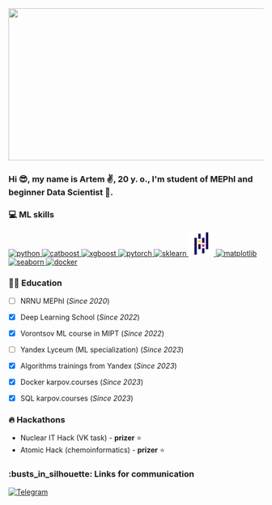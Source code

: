 <div align="center">
  <img src="https://miro.medium.com/max/3000/1*VenHzUAglmaRajxjDI_f7A.gif" width="600" height="300"/>
</div>

### Hi :sunglasses:, my name is Artem :v:, 20 y. o., I'm student of MEPhI and beginner Data Scientist :blue_book:.


### :computer: ML skills

<p align="left"> 
  <a href="https://www.python.org" target="_blank"> 
    <img src="https://upload.wikimedia.org/wikipedia/commons/thumb/c/c3/Python-logo-notext.svg/1200px-Python-logo-notext.svg.png" alt="python" width="50" height="50" title="Python"/>
  </a>
  
  <a href="https://catboost.ai/" target="_blank"> 
    <img src="https://upload.wikimedia.org/wikipedia/commons/c/cc/CatBoostLogo.png" alt="catboost" width="50" height="50" title="CatBoost"/>
  </a>  

  <a href="https://xgboost.ai/" target="_blank"> 
    <img src="https://upload.wikimedia.org/wikipedia/commons/thumb/6/69/XGBoost_logo.png/330px-XGBoost_logo.png" alt="xgboost" width="60" height="50" title="XGboost"/>
  </a>  
  
  <a href="https://pytorch.org" target="_blank"> 
    <img src="https://pytorch.org/assets/images/pytorch-logo.png" alt="pytorch" width="50" height="50" title="PyTorch"/>
  </a>
  
  <a href="https://scikit-learn.org/stable/index.html" target="_blank"> 
    <img src="https://raw.githubusercontent.com/scikit-learn/scikit-learn/main/doc/logos/scikit-learn-logo.png" alt="sklearn" width="70" height="50" title="sklearn"/>
  </a>
  
  
  <a href="https://pandas.pydata.org/" target="_blank" rel="noreferrer">
   <img src="https://raw.githubusercontent.com/devicons/devicon/2ae2a900d2f041da66e950e4d48052658d850630/icons/pandas/pandas-original.svg" alt="pandas" width="50"        height="50" title="pandas"/>
   </a>
  
  <a href="https://matplotlib.org/" target="_blank"> 
    <img src="https://upload.wikimedia.org/wikipedia/commons/thumb/8/84/Matplotlib_icon.svg/1024px-Matplotlib_icon.svg.png" alt="matplotlib" width="50"         
      height="50" title="matplotlob"/>
  </a>
  
  <a href="https://seaborn.pydata.org" target="_blank"> 
    <img src="https://seaborn.pydata.org/_images/logo-mark-lightbg.svg" alt="seaborn" width="50" height="50" title="seaborn"/>
  </a>

  <a href="https://www.docker.com/" target="_blank"> 
    <img src="https://seeklogo.com/images/D/docker-logo-6D6F987702-seeklogo.com.png" alt="docker" width="50" height="50" title="docker"/>
  </a>
</p>


### 👨‍🎓 Education 

* [ ] NRNU MEPhI (*Since 2020*)
* [X] Deep Learning School  (*Since 2022*)
* [X] Vorontsov ML course in MIPT (*Since 2022*)
* [ ] Yandex Lyceum (ML specialization) (*Since 2023*)
* [X] Algorithms trainings from Yandex (*Since 2023*)
* [X] Docker karpov.courses (*Since 2023*)
* [X] SQL karpov.courses (*Since 2023*)


### :fire: Hackathons 

* Nuclear IT Hack (VK task) - **prizer** :star:
* Atomic Hack (chemoinformatics) - **prizer** :star:


<h3> :busts_in_silhouette: Links for communication </h3>

<p align="left">
  
<a href="https://t.me/psh_ln" target="_blank"><img alt="Telegram" src="https://img.shields.io/badge/Telegram-2CA5E0?style=for-the-badge&logo=telegram&logoColor=white">
</a>
</p>
